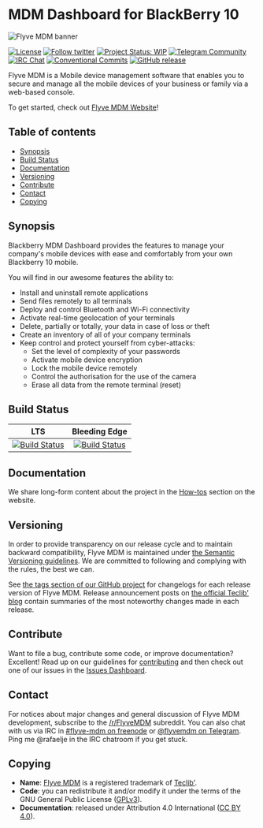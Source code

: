 # MDM Dashboard for BlackBerry 10

![Flyve MDM banner](https://user-images.githubusercontent.com/663460/26935464-54267e9c-4c6c-11e7-86df-8cfa6658133e.png)

[![License](https://img.shields.io/github/license/flyve-mdm/blackberry-mdm-dashboard.svg?&label=License)](https://github.com/flyve-mdm/blackberry-mdm-dashboard/blob/master/LICENSE.md)
[![Follow twitter](https://img.shields.io/twitter/follow/FlyveMDM.svg?style=social&label=Twitter&style=flat-square)](https://twitter.com/FlyveMDM)
[![Project Status: WIP](http://www.repostatus.org/badges/latest/wip.svg)](http://www.repostatus.org/#wip)
[![Telegram Community](https://img.shields.io/badge/Telegram-Community-blue.svg)](https://t.me/flyvemdm)
[![IRC Chat](https://img.shields.io/badge/IRC%20Chat-%23flyvemdm-green.svg)](http://webchat.freenode.net/?channels=flyve-mdm)
[![Conventional Commits](https://img.shields.io/badge/Conventional%20Commits-1.0.0-yellow.svg)](https://conventionalcommits.org)
[![GitHub release](https://img.shields.io/github/release/flyve-mdm/blackberry-mdm-dashboard.svg)](https://github.com/flyve-mdm/blackberry-mdm-dashboard/releases)

Flyve MDM is a Mobile device management software that enables you to secure and manage all the mobile devices of your business or family via a web-based console.

To get started, check out [Flyve MDM Website](https://flyve-mdm.com/)!

## Table of contents

* [Synopsis](#synopsis)
* [Build Status](#build-status)
* [Documentation](#documentation)
* [Versioning](#versioning)
* [Contribute](#contribute)
* [Contact](#contact)
* [Copying](#copying)

## Synopsis

Blackberry MDM Dashboard provides the features to manage your company's mobile devices with ease and comfortably from your own Blackberry 10 mobile.

You will find in our awesome features the ability to:

* Install and uninstall remote applications
* Send files remotely to all terminals
* Deploy and control Bluetooth and Wi-Fi connectivity
* Activate real-time geolocation of your terminals
* Delete, partially or totally, your data in case of loss or theft
* Create an inventory of all of your company terminals
* Keep control and protect yourself from cyber-attacks:
  * Set the level of complexity of your passwords
  * Activate mobile device encryption
  * Lock the mobile device remotely
  * Control the authorisation for the use of the camera
  * Erase all data from the remote terminal (reset)

## Build Status

| **LTS** | **Bleeding Edge** |
|:---:|:---:|
| [![Build Status](https://travis-ci.org/flyve-mdm/blackberry-mdm-dashboard.svg?branch=master)](https://travis-ci.org/flyve-mdm/blackberry-mdm-dashboard) | [![Build Status](https://travis-ci.org/flyve-mdm/blackberry-mdm-dashboard.svg?branch=develop)](https://travis-ci.org/flyve-mdm/blackberry-mdm-dashboard) |

## Documentation

We share long-form content about the project in the [How-tos](http://flyve.org/blackberry-mdm-dashboard/howtos/) section on the website.

## Versioning

In order to provide transparency on our release cycle and to maintain backward compatibility, Flyve MDM is maintained under [the Semantic Versioning guidelines](http://semver.org/). We are committed to following and complying with the rules, the best we can.

See [the tags section of our GitHub project](http://github.com/flyve-mdm/blackberry-mdm-dashboard/tags) for changelogs for each release version of Flyve MDM. Release announcement posts on [the official Teclib' blog](http://www.teclib-edition.com/en/communities/blog-posts/) contain summaries of the most noteworthy changes made in each release.

## Contribute

Want to file a bug, contribute some code, or improve documentation? Excellent! Read up on our
guidelines for [contributing](./CONTRIBUTING.md) and then check out one of our issues in the [Issues Dashboard](https://github.com/flyve-mdm/blackberry-mdm-dashboard/issues).

## Contact

For notices about major changes and general discussion of Flyve MDM development, subscribe to the [/r/FlyveMDM](http://www.reddit.com/r/FlyveMDM) subreddit.
You can also chat with us via IRC in [#flyve-mdm on freenode](http://webchat.freenode.net/?channels=flyve-mdm) or [@flyvemdm on Telegram](https://t.me/flyvemdm).
Ping me @rafaelje in the IRC chatroom if you get stuck.

## Copying

* **Name**: [Flyve MDM](https://flyve-mdm.com/) is a registered trademark of [Teclib'](http://www.teclib-edition.com/en/).
* **Code**: you can redistribute it and/or modify
    it under the terms of the GNU General Public License ([GPLv3](https://www.gnu.org/licenses/gpl-3.0.en.html)).
* **Documentation**: released under Attribution 4.0 International ([CC BY 4.0](https://creativecommons.org/licenses/by/4.0/)).
